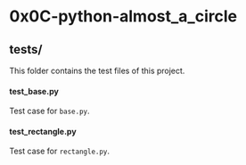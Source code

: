 # 0x0C-python-almost_a_circle

## tests/
This folder contains the test files of this project.

#### test_base.py
Test case  for ```base.py```.

#### test_rectangle.py
Test case for ```rectangle.py```.
